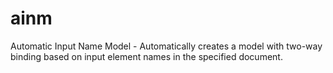 # ainm
Automatic Input Name Model - Automatically creates a model with two-way binding based on input element names in the specified document.
